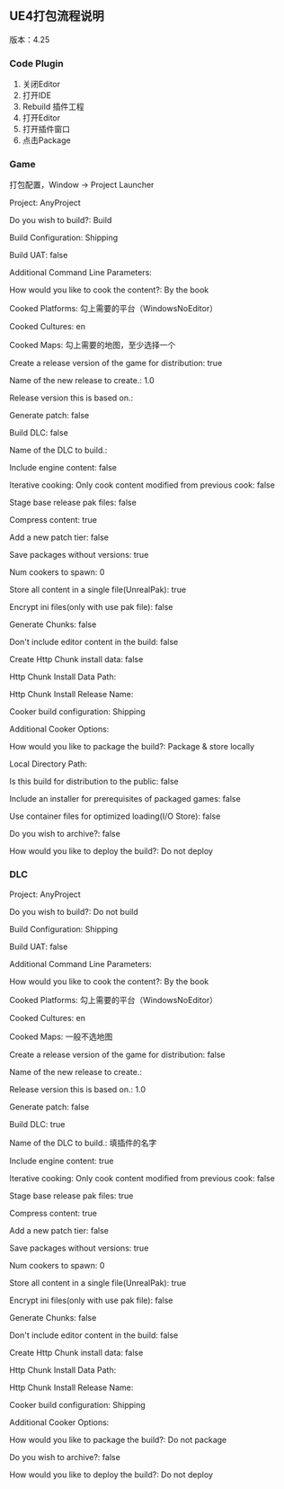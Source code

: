 ## UE4打包流程说明
版本：4.25

### Code Plugin
1. 关闭Editor
2. 打开IDE
3. Rebuild 插件工程
4. 打开Editor
5. 打开插件窗口
6. 点击Package


### Game
打包配置，Window -> Project Launcher

Project: AnyProject



Do you wish to build?: Build

Build Configuration: Shipping

Build UAT: false

Additional Command Line Parameters:



How would you like to cook the content?: By the book

Cooked Platforms: 勾上需要的平台（WindowsNoEditor）

Cooked Cultures: en

Cooked Maps: 勾上需要的地图，至少选择一个

Create a release version of the game for distribution: true

Name of the new release to create.: 1.0

Release version this is based on.:

Generate patch: false

Build DLC: false

Name of the DLC to build.:

Include engine content: false

Iterative cooking: Only cook content modified from previous cook: false

Stage base release pak files: false

Compress content: true

Add a new patch tier: false

Save packages without versions: true

Num cookers to spawn: 0

Store all content in a single file(UnrealPak): true

Encrypt ini files(only with use pak file): false

Generate Chunks: false

Don't include editor content in the build: false

Create Http Chunk install data: false

Http Chunk Install Data Path:

Http Chunk Install Release Name:

Cooker build configuration: Shipping

Additional Cooker Options:



How would you like to package the build?: Package & store locally

Local Directory Path:

Is this build for distribution to the public: false

Include an installer for prerequisites of packaged games: false

Use container files for optimized loading(I/O Store): false



Do you wish to archive?: false



How would you like to deploy the build?: Do not deploy

### DLC
Project: AnyProject



Do you wish to build?: Do not build

Build Configuration: Shipping

Build UAT: false

Additional Command Line Parameters:



How would you like to cook the content?: By the book

Cooked Platforms: 勾上需要的平台（WindowsNoEditor）

Cooked Cultures: en

Cooked Maps: 一般不选地图

Create a release version of the game for distribution: false

Name of the new release to create.:

Release version this is based on.: 1.0

Generate patch: false

Build DLC: true

Name of the DLC to build.: 填插件的名字

Include engine content: true

Iterative cooking: Only cook content modified from previous cook: false

Stage base release pak files: true

Compress content: true

Add a new patch tier: false

Save packages without versions: true

Num cookers to spawn: 0

Store all content in a single file(UnrealPak): true

Encrypt ini files(only with use pak file): false

Generate Chunks: false

Don't include editor content in the build: false

Create Http Chunk install data: false

Http Chunk Install Data Path:

Http Chunk Install Release Name:

Cooker build configuration: Shipping

Additional Cooker Options:



How would you like to package the build?: Do not package



Do you wish to archive?: false



How would you like to deploy the build?: Do not deploy
